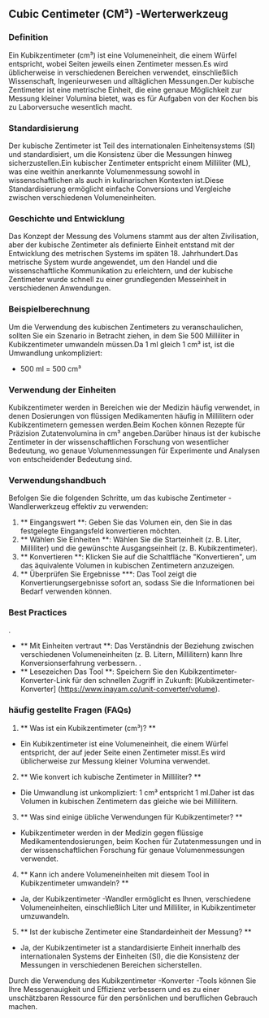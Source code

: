 ## Cubic Centimeter (CM³) -Werterwerkzeug

### Definition
Ein Kubikzentimeter (cm³) ist eine Volumeneinheit, die einem Würfel entspricht, wobei Seiten jeweils einen Zentimeter messen.Es wird üblicherweise in verschiedenen Bereichen verwendet, einschließlich Wissenschaft, Ingenieurwesen und alltäglichen Messungen.Der kubische Zentimeter ist eine metrische Einheit, die eine genaue Möglichkeit zur Messung kleiner Volumina bietet, was es für Aufgaben von der Kochen bis zu Laborversuche wesentlich macht.

### Standardisierung
Der kubische Zentimeter ist Teil des internationalen Einheitensystems (SI) und standardisiert, um die Konsistenz über die Messungen hinweg sicherzustellen.Ein kubischer Zentimeter entspricht einem Milliliter (ML), was eine weithin anerkannte Volumenmessung sowohl in wissenschaftlichen als auch in kulinarischen Kontexten ist.Diese Standardisierung ermöglicht einfache Conversions und Vergleiche zwischen verschiedenen Volumeneinheiten.

### Geschichte und Entwicklung
Das Konzept der Messung des Volumens stammt aus der alten Zivilisation, aber der kubische Zentimeter als definierte Einheit entstand mit der Entwicklung des metrischen Systems im späten 18. Jahrhundert.Das metrische System wurde angewendet, um den Handel und die wissenschaftliche Kommunikation zu erleichtern, und der kubische Zentimeter wurde schnell zu einer grundlegenden Messeinheit in verschiedenen Anwendungen.

### Beispielberechnung
Um die Verwendung des kubischen Zentimeters zu veranschaulichen, sollten Sie ein Szenario in Betracht ziehen, in dem Sie 500 Milliliter in Kubikzentimeter umwandeln müssen.Da 1 ml gleich 1 cm³ ist, ist die Umwandlung unkompliziert:
- 500 ml = 500 cm³

### Verwendung der Einheiten
Kubikzentimeter werden in Bereichen wie der Medizin häufig verwendet, in denen Dosierungen von flüssigen Medikamenten häufig in Millilitern oder Kubikzentimetern gemessen werden.Beim Kochen können Rezepte für Präzision Zutatenvolumina in cm³ angeben.Darüber hinaus ist der kubische Zentimeter in der wissenschaftlichen Forschung von wesentlicher Bedeutung, wo genaue Volumenmessungen für Experimente und Analysen von entscheidender Bedeutung sind.

### Verwendungshandbuch
Befolgen Sie die folgenden Schritte, um das kubische Zentimeter -Wandlerwerkzeug effektiv zu verwenden:
1. ** Eingangswert **: Geben Sie das Volumen ein, den Sie in das festgelegte Eingangsfeld konvertieren möchten.
2. ** Wählen Sie Einheiten **: Wählen Sie die Starteinheit (z. B. Liter, Milliliter) und die gewünschte Ausgangseinheit (z. B. Kubikzentimeter).
3. ** Konvertieren **: Klicken Sie auf die Schaltfläche "Konvertieren", um das äquivalente Volumen in kubischen Zentimetern anzuzeigen.
4. ** Überprüfen Sie Ergebnisse ***: Das Tool zeigt die Konvertierungsergebnisse sofort an, sodass Sie die Informationen bei Bedarf verwenden können.

### Best Practices
.
- ** Mit Einheiten vertraut **: Das Verständnis der Beziehung zwischen verschiedenen Volumeneinheiten (z. B. Litern, Millilitern) kann Ihre Konversionserfahrung verbessern.
.
- ** Lesezeichen Das Tool **: Speichern Sie den Kubikzentimeter-Konverter-Link für den schnellen Zugriff in Zukunft: [Kubikzentimeter-Konverter] (https://www.inayam.co/unit-converter/volume).

### häufig gestellte Fragen (FAQs)

1. ** Was ist ein Kubikzentimeter (cm³)? **
- Ein Kubikzentimeter ist eine Volumeneinheit, die einem Würfel entspricht, der auf jeder Seite einen Zentimeter misst.Es wird üblicherweise zur Messung kleiner Volumina verwendet.

2. ** Wie konvert ich kubische Zentimeter in Milliliter? **
- Die Umwandlung ist unkompliziert: 1 cm³ entspricht 1 ml.Daher ist das Volumen in kubischen Zentimetern das gleiche wie bei Millilitern.

3. ** Was sind einige übliche Verwendungen für Kubikzentimeter? **
- Kubikzentimeter werden in der Medizin gegen flüssige Medikamentendosierungen, beim Kochen für Zutatenmessungen und in der wissenschaftlichen Forschung für genaue Volumenmessungen verwendet.

4. ** Kann ich andere Volumeneinheiten mit diesem Tool in Kubikzentimeter umwandeln? **
- Ja, der Kubikzentimeter -Wandler ermöglicht es Ihnen, verschiedene Volumeneinheiten, einschließlich Liter und Milliliter, in Kubikzentimeter umzuwandeln.

5. ** Ist der kubische Zentimeter eine Standardeinheit der Messung? **
- Ja, der Kubikzentimeter ist a standardisierte Einheit innerhalb des internationalen Systems der Einheiten (SI), die die Konsistenz der Messungen in verschiedenen Bereichen sicherstellen.

Durch die Verwendung des Kubikzentimeter -Konverter -Tools können Sie Ihre Messgenauigkeit und Effizienz verbessern und es zu einer unschätzbaren Ressource für den persönlichen und beruflichen Gebrauch machen.
